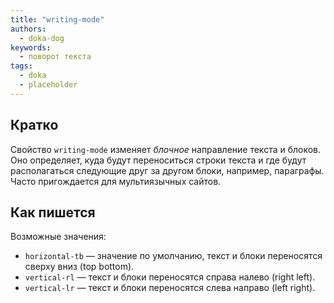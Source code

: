 ```yaml
---
title: "writing-mode"
authors:
  - doka-dog
keywords:
  - поворот текста
tags:
  - doka
  - placeholder
---
```


## Кратко

Свойство `writing-mode` изменяет _блочное_ направление текста и блоков. Оно определяет, куда будут переноситься строки текста и где будут располагаться следующие друг за другом блоки, например, параграфы. Часто пригождается для мультиязычных сайтов.

## Как пишется

Возможные значения:

- `horizontal-tb` — значение по умолчанию, текст и блоки переносятся сверху вниз (top bottom).
- `vertical-rl` — текст и блоки переносятся справа налево (right left).
- `vertical-lr` — текст и блоки переносятся слева направо (left right).
